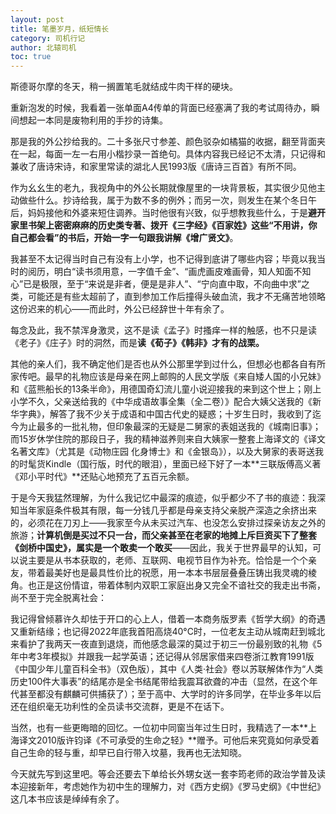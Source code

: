 ```yaml
---
layout: post
title: 笔墨岁月，纸短情长
category: 司机行记
author: 北辕司机
toc: true
---
```


斯德哥尔摩的冬天，稍一搁置笔毛就结成牛肉干样的硬块。

<!-- 倒不是因为冷，而是因为室内的暖气抽水效果一流。为了控制行李总量，出国时文房四宝我就只带了笔。 -->

重新泡发的时候，我看着一张单面A4传单的背面已经塞满了我的考试周待办，瞬间想起一本同是废物利用的手抄的诗集。

那是我的外公抄给我的。二十多张尺寸参差、颜色驳杂如橘猫的收据，翻至背面夹在一起，每面一左一右用小楷抄录一首绝句。具体内容我已经记不太清，只记得和兼收了唐诗宋诗，和家里常读的湖北人民1993版《唐诗三百首》有所不同。

作为幺幺生的老九，我视角中的外公长期就像屋里的一块背景板，其实很少见他主动做些什么。抄诗给我，属于为数不多的例外；而另一次，则发生在某个冬日午后，妈妈接他和外婆来短住调养。当时他很有兴致，似乎想教我些什么，于是**避开家里书架上密密麻麻的历史类专著、拨开《三字经》《百家姓》这些“不用讲，你自己都会看”的书后，开始一字一句跟我讲解《增广贤文》**。

我甚至不太记得当时自己有没有上小学，也不记得到底讲了哪些内容；毕竟以我当时的阅历，明白“读书须用意，一字值千金”、“画虎画皮难画骨，知人知面不知心”已是极限，至于“来说是非者，便是是非人”、“宁向直中取，不向曲中求”之类，可能还是有些太超前了，直到参加工作后撞得头破血流，我才不无痛苦地领略这份迟来的机心——而此时，外公已经辞世十年有余了。

每念及此，我不禁浑身激灵，这不是读《孟子》时搔痒一样的触感，也不只是读《老子》《庄子》时的洞然，而是**读《荀子》《韩非》才有的战栗。**

<!-- 不严肃地讲，有些“苏联将装备赠给国民党，将思想赠给共产党”的意思。外公留给我的关爱看起来不多，但也不是太少。 -->

其他的亲人们，我不确定他们是否也从外公那里学到过什么，但想必也都各自有所家传吧。最早的礼物应该是母亲在网上邮购的人民文学版《来自矮人国的小兄妹》和《蓝熊船长的13条半命》，用德国奇幻流儿童小说迎接我的来到这个世上；刚上小学不久，父亲送给我的《中华成语故事全集（全二卷）》配合大姨父送我的《新华字典》，解答了我不少关于成语和中国古代史的疑惑；十岁生日时，我收到了迄今为止最多的一批礼物，但印象最深的无疑是二舅家的表姐送我的《城南旧事》；而15岁休学住院的那段日子，我的精神滋养则来自大姨家一整套上海译文的《译文名著文库》（尤其是《动物庄园 化身博士》和《金银岛》），以及大舅家的表哥送我的时髦货Kindle（国行版，时代的眼泪），里面已经下好了一本**三联版傅高义著《邓小平时代》**还贴心地预充了五百元余额。

<!-- 有时，我总模糊地感觉自己肩负着三千年历史中累积的灵魂，他们一直没有远去，而是在我说的每一句话、作的每一件事中神出鬼没。听起来有些像玄幻作品中广收奇珍、炼气化神的修仙者——又或许，读书人正是这类角色的原型呢？ -->

于是今天我猛然理解，为什么我记忆中最深的痕迹，似乎都少不了书的痕迹：我深知当年家庭条件极其有限，每一分钱几乎都是母亲支持父亲脱产深造之余挤出来的，必须花在刀刃上——我家至今从未买过汽车、也没怎么安排过探亲访友之外的旅游；**计算机倒是买过不只一台，而父亲甚至在老家的地摊上斥巨资买下了整套《剑桥中国史》，属实是一个敢卖一个敢买**——因此，我关于世界最早的认知，可以说主要是从书本获取的，老师、互联网、电视节目作为补充。恰恰是一个个亲友，带着最美好也是最具性价比的祝愿，用一本本书层层叠叠压铸出我灵魂的棱角。也正是这份情谊，带着体制内双职工家庭出身又完全不谙社交的我走出书斋，尚不至于完全脱离社会：

我记得曾倾慕许久却怯于开口的心上人，借着一本商务版罗素《哲学大纲》的奇遇又重新结缘；也记得2022年底我首阳高烧40°C时，一位老友主动从城南赶到城北来看护了我两天一夜直到退烧，而他感念最深的莫过于初三一份最别致的礼物《5年中考3年模拟》并跟我一起学英语；还记得从邻居家借来四卷浙江教育1991版《中国少年儿童百科全书》（双色版），其中《人类·社会》卷以苏联解体作为“人类历史100件大事表”的结尾亦是全书结尾带给我震耳欲聋的冲击（显然，在这个年代甚至都没有麒麟可供捕获了）；至于高中、大学时的许多同学，在毕业多年以后还在组织毫无功利性的全员读书交流群，更是不在话下。

当然，也有一些更晦暗的回忆。一位初中同窗当年过生日时，我精选了一本**上海译文2010版许钧译《不可承受的生命之轻》**赠予。可他后来究竟如何承受着自己生命的轻与重，却早已自行带入坟墓，我再也无法知晓。

今天就先写到这里吧。等会还要去下单给长外甥女送一套李筠老师的政治学普及读本迎接新年，考虑她作为初中生的理解力，对《西方史纲》《罗马史纲》《中世纪》这几本书应该是绰绰有余了。